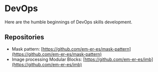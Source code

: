 # DevOps

Here are the humble beginnings of DevOps skills development.

## Repositories

* Mask pattern: [https://github.com/em-er-es/mask-pattern](https://github.com/em-er-es/mask-pattern)
* Image processing Modular Blocks: [https://github.com/em-er-es/imb](https://github.com/em-er-es/imb)

